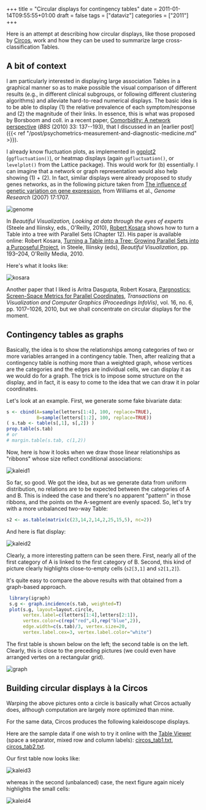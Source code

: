 +++
title = "Circular displays for contingency tables"
date = 2011-01-14T09:55:55+01:00
draft = false
tags = ["dataviz"]
categories = ["2011"]
+++

Here is an attempt at describing how circular displays, like those proposed by [Circos](http://mkweb.bcgsc.ca/circos/), work and how they can be used to summarize large cross-classification Tables. 

## A bit of context

I am particularly interested in displaying large association Tables in a graphical manner so as to make possible the visual comparison of different results (e.g., in different clinical subgroups, or following different clustering algorithms) and alleviate hard-to-read numerical displays. The basic idea is to be able to display (1) the relative prevalence of each symptom/response and (2) the magnitude of their links. In essence, this is what was proposed by Borsboom and coll. in a recent paper, <i class="fa fa-file-pdf-o fa-1x"></i> [Comorbidity: A network perspective](http://sites.google.com/site/borsboomdenny/CramerEtAl2010.pdf) (*BBS* (2010) 33: 137--193), that I discussed in an [earlier post]({{< ref "/post/psychometrics-measurement-and-diagnostic-medicine.md" >}}).

I already know fluctuation plots, as implemented in [ggplot2](http://had.co.nz/ggplot2/) (`ggfluctuation()`), or heatmap displays (again `ggfluctuation()`, or `levelplot()` from the Lattice package). This would work for (b) essentially. I can imagine that a network or graph representation would also help showing (1) + (2). In fact, similar displays were already proposed to study genes networks, as in the following picture taken from [The influence of genetic variation on gene expression](http://genome.cshlp.org/content/17/12/1707.abstract), from Williams et al., *Genome Research* (2007) 17:1707.

![genome](/img/20101228163448.png)

In *Beautiful Visualization, Looking at data through the eyes of experts* (Steele and Iliinsky, eds., O'Reilly, 2010), [Robert Kosara](http://kosara.net/) shows how to turn a Table into a tree with Parallel Sets (Chapter 12). His paper is available online:
Robert Kosara, <i class="fa fa-file-pdf-o fa-1x"></i> [Turning a Table into a Tree: Growing Parallel Sets into a Purposeful Project](http://kosara.net/papers/2010/Kosara_BeautifulVis_2010.pdf), in Steele, Iliinsky (eds), *Beautiful Visualization*, pp. 193–204, O'Reilly Media, 2010.

Here's what it looks like:

![kosara](/img/20110114114907.png)

Another paper that I liked is Aritra Dasgupta, Robert Kosara, <i class="fa fa-file-pdf-o fa-1x"></i> [Pargnostics: Screen-Space Metrics for Parallel Coordinates](http://kosara.net/papers/2010/Dasgupta_InfoVis_2010.pdf), *Transactions on Visualization and Computer Graphics (Proceedings InfoVis)*, vol. 16, no. 6, pp. 1017–1026, 2010, but we shall concentrate on circular displays for the moment.


## Contingency tables as graphs

Basically, the idea is to show the relationships among categories of two or more variables arranged in a contingency table. Then, after realizing that a contingency table is nothing more than a weighted graph, whose vertices are the categories and the edges are individual cells, we can display it as we would do for a graph. The trick is to impose some structure on the display, and in fact, it is easy to come to the idea that we can draw it in polar coordinates.

Let's look at an example. First, we generate some fake bivariate data:

```r
s <- cbind(A=sample(letters[1:4], 100, replace=TRUE),
           B=sample(letters[1:2], 100, replace=TRUE))
( s.tab <- table(s[,1], s[,2]) )
prop.table(s.tab) 
# or 
# margin.table(s.tab, c(1,2))
```

Now, here is how it looks when we draw those linear relationships as "ribbons" whose size reflect conditional associations:

![kaleid1](/img/20110114142955.png)

So far, so good. We got the idea, but as we generate data from uniform distribution, no relations are to be expected between the categories of A and B. This is indeed the case and there's no apparent "pattern" in those ribbons, and the points on the A-segment are evenly spaced. So, let's try with a more unbalanced two-way Table:

```r
s2 <- as.table(matrix(c(23,14,2,14,2,25,15,5), nc=2))
```

And here is flat display:

![kaleid2](/img/20110114152228.png)

Clearly, a more interesting pattern can be seen there. First, nearly all of the first category of A is linked to the first category of B. Second, this kind of picture clearly highlights close-to-empty cells (`s2[3,1]` and `s2[1,2]`).

It's quite easy to compare the above results with that obtained from a graph-based approach.

```r
 library(igraph)
 s.g <- graph.incidence(s.tab, weighted=T)
 plot(s.g, layout=layout.circle, 
      vertex.label=c(letters[1:4],letters[2:1]), 
      vertex.color=c(rep("red",4),rep("blue",2)), 
      edge.width=c(s.tab)/3, vertex.size=20, 
      vertex.label.cex=3, vertex.label.color="white")
```

The first table is shown below on the left; the second table is on the left. Clearly, this is close to the preceding pictures (we could even have arranged vertes on a rectangular grid).

![graph](/img/20110114163455.png)


## Building circular displays à la Circos

Warping the above pictures onto a circle is basically what Circos actually does, although computation are largely more optimized than mine.

For the same data, Circos produces the following kaleidoscope displays.

Here are the sample data if one wish to try it online with the [Table Viewer](http://mkweb.bcgsc.ca/tableviewer/) (space a separator, mixed row and column labels): <i class="fa fa-file-code-o fa-1x"></i> [circos_tab1.txt](http://www.aliquote.org/pub/circos_tab1.txt), <i class="fa fa-file-code-o fa-1x"></i> [circos_tab2.txt](http://www.aliquote.org/pub/circos_tab2.txt).

Our first table now looks like:

![kaleid3](/img/20110114155339.png)

whereas in the second (unbalanced) case, the next figure again nicely highlights the small cells:

![kaleid4](/img/20110114155358.png)


